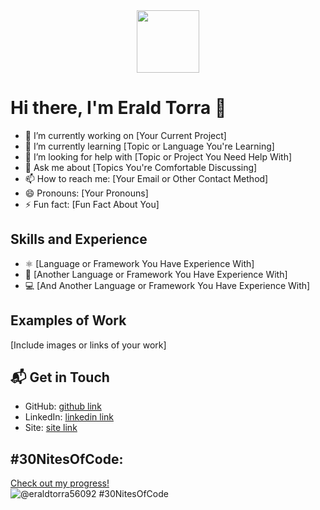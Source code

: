 
<div id="header" align="center">
  <img src="https://media.giphy.com/media/M9gbBd9nbDrOTu1Mqx/giphy.gif" width="100"/>
</div>

# Hi there, I'm Erald Torra 👋


- 🔭 I’m currently working on [Your Current Project]
- 🌱 I’m currently learning [Topic or Language You're Learning]
- 🤔 I’m looking for help with [Topic or Project You Need Help With]
- 💬 Ask me about [Topics You're Comfortable Discussing]
- 📫 How to reach me: [Your Email or Other Contact Method]
- 😄 Pronouns: [Your Pronouns]
- ⚡ Fun fact: [Fun Fact About You]

## Skills and Experience
* ⚛️ [Language or Framework You Have Experience With]
* 📱 [Another Language or Framework You Have Experience With]
* 💻 [And Another Language or Framework You Have Experience With]

## Examples of Work
[Include images or links of your work]

## 📬 Get in Touch
- GitHub: [github link][github]
- LinkedIn: [linkedin link][linkedin]
- Site: [site link][site]

[github]: https://github.com/[YourGitHubUsername]
[linkedin]: https://www.linkedin.com/in/[YourLinkedInUsername]
[site]: https://[YourWebsite]


<!--
**eraldtorra/eraldtorra** is a ✨ _special_ ✨ repository because its `README.md` (this file) appears on your GitHub profile.

Here are some ideas to get you started:

- 🔭 I’m currently working on ...
- 🌱 I’m currently learning ...
- 👯 I’m looking to collaborate on ...
- 🤔 I’m looking for help with ...
- 💬 Ask me about ...
- 📫 How to reach me: ...
- 😄 Pronouns: ...
- ⚡ Fun fact: ...
-->

## #30NitesOfCode:
  [Check out my progress!](https://www.codedex.io/@eraldtorra56092/30-nites-of-code)  
  ![@eraldtorra56092 #30NitesOfCode](https://www.codedex.io/api/petStatus?user=eraldtorra56092)
